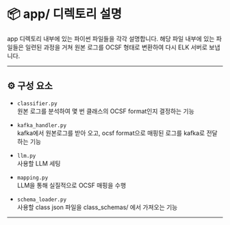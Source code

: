 # 📦 app/ 디렉토리 설명

app 디렉토리 내부에 있는 파이썬 파일들을 각각 설명합니다.
해당 파일 내부에 있는 파일들은 일련된 과정을 거쳐 원본 로그를 OCSF 형태로 변환하여 다시 ELK 서버로 보냅니다.

---

## ⚙️ 구성 요소

- `classifier.py`   
  원본 로그를 분석하여 몇 번 클래스의 OCSF format인지 결정하는 기능

- `kafka_handler.py`  
  kafka에서 원본로그를 받아 오고, ocsf format으로 매핑된 로그를 kafka로 전달하는 기능

- `llm.py`   
  사용할 LLM 세팅

- `mapping.py`   
  LLM을 통해 실질적으로 OCSF 매핑을 수행

- `schema_loader.py`   
  사용할 class json 파일을 class_schemas/ 에서 가져오는 기능

---
